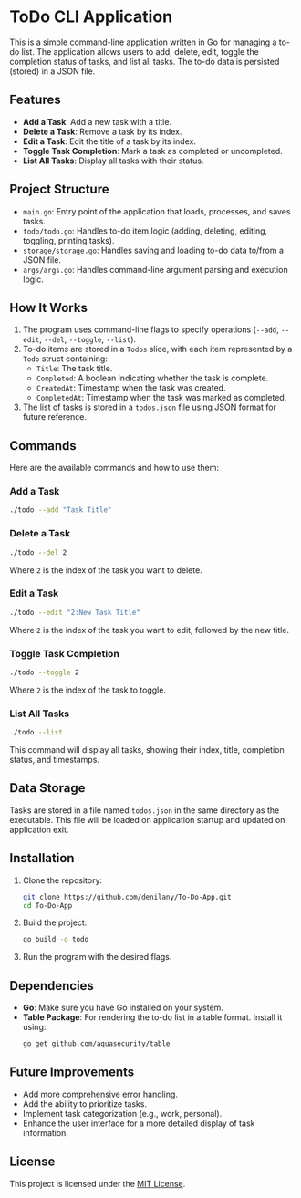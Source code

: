 # ToDo CLI Application

This is a simple command-line application written in Go for managing a to-do list. The application allows users to add, delete, edit, toggle the completion status of tasks, and list all tasks. The to-do data is persisted (stored) in a JSON file.

## Features

- **Add a Task**: Add a new task with a title.
- **Delete a Task**: Remove a task by its index.
- **Edit a Task**: Edit the title of a task by its index.
- **Toggle Task Completion**: Mark a task as completed or uncompleted.
- **List All Tasks**: Display all tasks with their status.

## Project Structure

- `main.go`: Entry point of the application that loads, processes, and saves tasks.
- `todo/todo.go`: Handles to-do item logic (adding, deleting, editing, toggling, printing tasks).
- `storage/storage.go`: Handles saving and loading to-do data to/from a JSON file.
- `args/args.go`: Handles command-line argument parsing and execution logic.

## How It Works

1. The program uses command-line flags to specify operations (`--add`, `--edit`, `--del`, `--toggle`, `--list`).
2. To-do items are stored in a `Todos` slice, with each item represented by a `Todo` struct containing:
   - `Title`: The task title.
   - `Completed`: A boolean indicating whether the task is complete.
   - `CreatedAt`: Timestamp when the task was created.
   - `CompletedAt`: Timestamp when the task was marked as completed.
3. The list of tasks is stored in a `todos.json` file using JSON format for future reference.

## Commands

Here are the available commands and how to use them:

### Add a Task

```bash
./todo --add "Task Title"
```

### Delete a Task

```bash
./todo --del 2
```

Where `2` is the index of the task you want to delete.

### Edit a Task

```bash
./todo --edit "2:New Task Title"
```

Where `2` is the index of the task you want to edit, followed by the new title.

### Toggle Task Completion

```bash
./todo --toggle 2
```

Where `2` is the index of the task to toggle.

### List All Tasks

```bash
./todo --list
```

This command will display all tasks, showing their index, title, completion status, and timestamps.

## Data Storage

Tasks are stored in a file named `todos.json` in the same directory as the executable. This file will be loaded on application startup and updated on application exit.

## Installation

1. Clone the repository:
   ```bash
   git clone https://github.com/denilany/To-Do-App.git
   cd To-Do-App
   ```

2. Build the project:
   ```bash
   go build -o todo
   ```

3. Run the program with the desired flags.

## Dependencies

- **Go**: Make sure you have Go installed on your system.
- **Table Package**: For rendering the to-do list in a table format. Install it using:
  ```bash
  go get github.com/aquasecurity/table
  ```

## Future Improvements

- Add more comprehensive error handling.
- Add the ability to prioritize tasks.
- Implement task categorization (e.g., work, personal).
- Enhance the user interface for a more detailed display of task information.

## License

This project is licensed under the [MIT License](./LICENSE).
